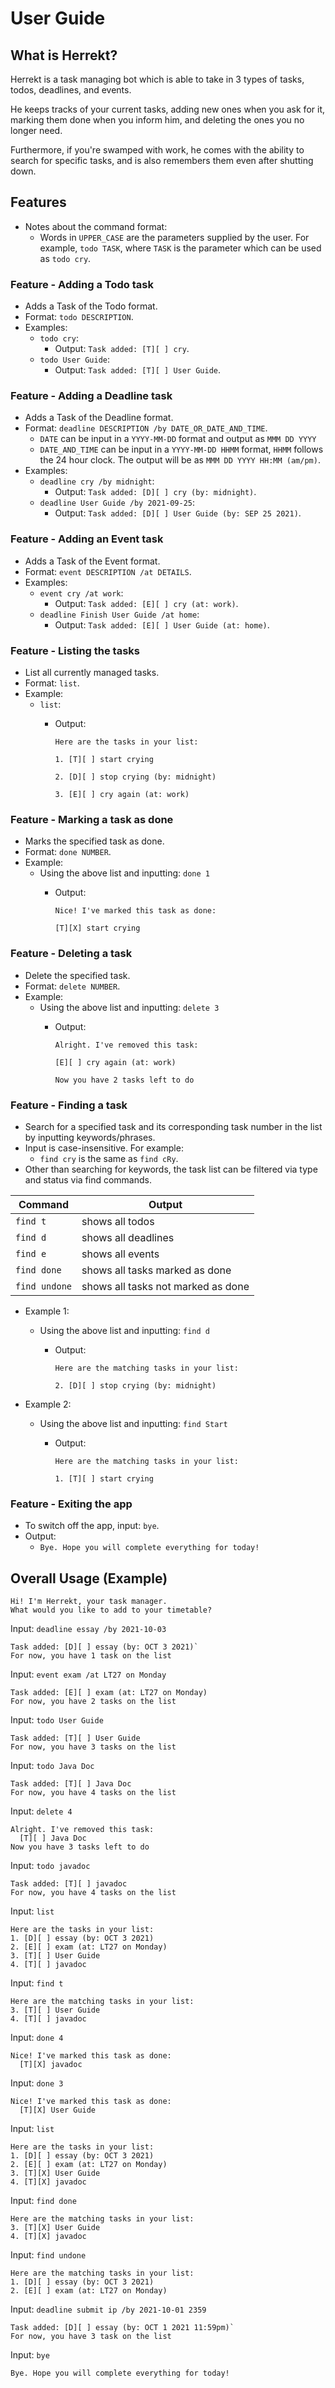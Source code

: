 # User Guide

## What is Herrekt?

Herrekt is a task managing bot
which is able to take in 3 types of tasks,
todos, deadlines, and events. 

He keeps tracks of your current tasks, 
adding new ones when you ask for it, 
marking them done when you inform him, 
and deleting the ones you no longer need.

Furthermore, if you're swamped with work,
he comes with the ability to search for specific tasks, 
and is also remembers them even after shutting down.

## Features

* Notes about the command format:
	* Words in `UPPER_CASE` are the parameters supplied by the user. 
	  For example, `todo TASK`, where `TASK` is the parameter which can be used as `todo cry`.

### Feature - Adding a Todo task

* Adds a Task of the Todo format. 
* Format: `todo DESCRIPTION`.
* Examples:
	* `todo cry`:
	  * Output: `Task added: [T][ ] cry`.
	* `todo User Guide`:
	  * Output: `Task added: [T][ ] User Guide`.

### Feature - Adding a Deadline task

* Adds a Task of the Deadline format.
* Format: `deadline DESCRIPTION /by DATE_OR_DATE_AND_TIME`.
  * `DATE` can be input in a `YYYY-MM-DD` format and output as `MMM DD YYYY`
  * `DATE_AND_TIME` can be input in a `YYYY-MM-DD HHMM` format, 
	`HHMM` follows the 24 hour clock. 
	The output will be as `MMM DD YYYY HH:MM (am/pm)`.
* Examples:
	* `deadline cry /by midnight`:
		* Output: `Task added: [D][ ] cry (by: midnight)`.
	* `deadline User Guide /by 2021-09-25`:
		* Output: `Task added: [D][ ] User Guide (by: SEP 25 2021)`.

### Feature - Adding an Event task

* Adds a Task of the Event format.
* Format: `event DESCRIPTION /at DETAILS`.
* Examples:
	* `event cry /at work`:
		* Output: `Task added: [E][ ] cry (at: work)`.
	* `deadline Finish User Guide /at home`:
		* Output: `Task added: [E][ ] User Guide (at: home)`.

### Feature - Listing the tasks

* List all currently managed tasks.
* Format: `list`.
* Example:
  * `list`:
	* Output:
	  
	  `Here are the tasks in your list:`
	  
	  `1. [T][ ] start crying`
	  
	  `2. [D][ ] stop crying (by: midnight)`
	  
	  `3. [E][ ] cry again (at: work)`

### Feature - Marking a task as done

* Marks the specified task as done.
* Format: `done NUMBER`.
* Example:
  * Using the above list and inputting: `done 1`
	* Output:
	  
	  `Nice! I've marked this task as done:`
		
	  `[T][X] start crying`

### Feature - Deleting a task

* Delete the specified task.
* Format: `delete NUMBER`.
* Example:
  * Using the above list and inputting: `delete 3`
	* Output: 
	  
	  `Alright. I've removed this task:`
	  
	  `[E][ ] cry again (at: work)`
	  
	  `Now you have 2 tasks left to do`

### Feature - Finding a task

* Search for a specified task and its corresponding task number in the list by inputting keywords/phrases.
* Input is case-insensitive. For example:
	* `find cry` is the same as `find cRy`.
* Other than searching for keywords, 
  the task list can be filtered 
  via type and status via find commands. 
  
Command | Output
-------- | -------
`find t` | shows all todos
`find d` | shows all deadlines
`find e` | shows all events
`find done` | shows all tasks marked as done
`find undone` | shows all tasks not marked as done

* Example 1:
  * Using the above list and inputting: `find d`
	* Output: 
	
	  `Here are the matching tasks in your list: `

	  `2. [D][ ] stop crying (by: midnight)`
	
* Example 2:
  * Using the above list and inputting: `find Start`
	* Output:

	  `Here are the matching tasks in your list: `

	  `1. [T][ ] start crying`	

### Feature - Exiting the app

* To switch off the app, input: `bye`.
* Output: 
  * `Bye. Hope you will complete everything for today!`
	
## Overall Usage (Example)

```
Hi! I'm Herrekt, your task manager.
What would you like to add to your timetable?
```
Input: `deadline essay /by 2021-10-03`
```
Task added: [D][ ] essay (by: OCT 3 2021)`
For now, you have 1 task on the list
```
Input: `event exam /at LT27 on Monday`
```
Task added: [E][ ] exam (at: LT27 on Monday)
For now, you have 2 tasks on the list
```
Input: `todo User Guide`
```
Task added: [T][ ] User Guide
For now, you have 3 tasks on the list
```
Input: `todo Java Doc`
```
Task added: [T][ ] Java Doc
For now, you have 4 tasks on the list
```
Input: `delete 4`
```
Alright. I've removed this task: 
  [T][ ] Java Doc
Now you have 3 tasks left to do
```
Input: `todo javadoc`
```
Task added: [T][ ] javadoc
For now, you have 4 tasks on the list
```
Input: `list`
```
Here are the tasks in your list:
1. [D][ ] essay (by: OCT 3 2021)
2. [E][ ] exam (at: LT27 on Monday)
3. [T][ ] User Guide
4. [T][ ] javadoc 
```
Input: `find t`
```
Here are the matching tasks in your list:
3. [T][ ] User Guide
4. [T][ ] javadoc
```
Input: `done 4`
```
Nice! I've marked this task as done:
  [T][X] javadoc
```
Input: `done 3`
```
Nice! I've marked this task as done:
  [T][X] User Guide
```
Input: `list`
```
Here are the tasks in your list:
1. [D][ ] essay (by: OCT 3 2021)
2. [E][ ] exam (at: LT27 on Monday)
3. [T][X] User Guide
4. [T][X] javadoc
```
Input: `find done`
```
Here are the matching tasks in your list:
3. [T][X] User Guide
4. [T][X] javadoc
```
Input: `find undone`
```
Here are the matching tasks in your list:
1. [D][ ] essay (by: OCT 3 2021)
2. [E][ ] exam (at: LT27 on Monday)
```
Input: `deadline submit ip /by 2021-10-01 2359`
```
Task added: [D][ ] essay (by: OCT 1 2021 11:59pm)`
For now, you have 3 task on the list
```
Input: `bye`
```
Bye. Hope you will complete everything for today!
```
